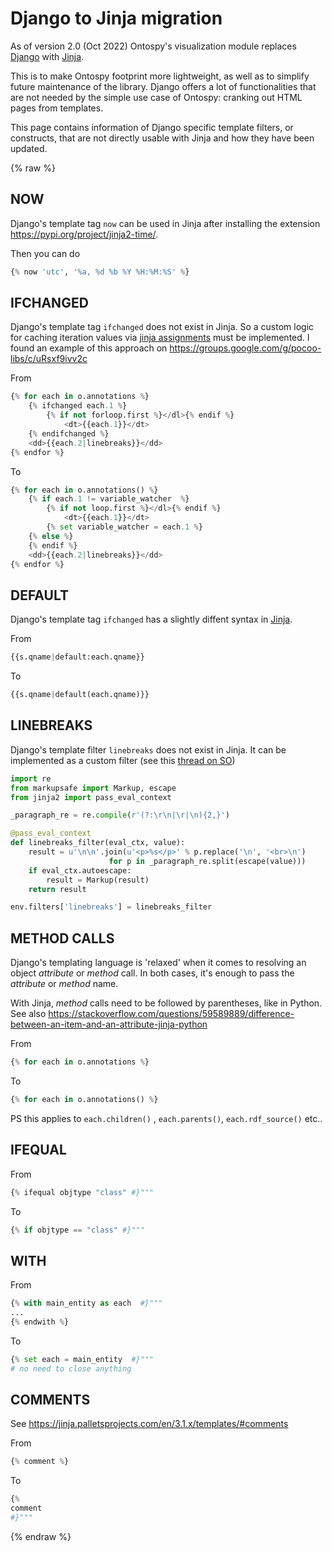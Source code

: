 # Django to Jinja migration

As of version 2.0 (Oct 2022) Ontospy's visualization module replaces [Django](https://docs.djangoproject.com/en/4.1/ref/templates/builtins/) with [Jinja](https://jinja.palletsprojects.com/en/3.1.x/). 

This is to make Ontospy footprint more lightweight, as well as to simplify future maintenance of the library. Django offers a lot of functionalities that are not needed by the simple use case of Ontospy: cranking out HTML pages from templates.

This page contains information of Django specific template filters, or constructs, that are not directly usable with Jinja and how they have been updated. 

{% raw %}

## NOW

Django's template tag `now` can be used in Jinja after installing the extension https://pypi.org/project/jinja2-time/. 

Then you can do

```python
{% now 'utc', '%a, %d %b %Y %H:%M:%S' %}
```


## IFCHANGED

Django's template tag `ifchanged` does not exist in Jinja. So a custom logic for caching iteration values via [jinja assignments](https://jinja.palletsprojects.com/en/3.1.x/templates/#assignments) must be implemented. I found an example of this approach on https://groups.google.com/g/pocoo-libs/c/uRsxf9ivv2c

From 

```python
{% for each in o.annotations %}
    {% ifchanged each.1 %}
        {% if not forloop.first %}</dl>{% endif %}
            <dt>{{each.1}}</dt>
    {% endifchanged %}
    <dd>{{each.2|linebreaks}}</dd>
{% endfor %}
```

To

```python
{% for each in o.annotations() %}
    {% if each.1 != variable_watcher  %}
        {% if not loop.first %}</dl>{% endif %}
            <dt>{{each.1}}</dt>
        {% set variable_watcher = each.1 %}
    {% else %}
    {% endif %}
    <dd>{{each.2|linebreaks}}</dd>
{% endfor %}
```


## DEFAULT

Django's template tag `ifchanged` has a slightly diffent syntax in [Jinja](https://jinja.palletsprojects.com/en/3.1.x/templates/#jinja-filters.default).

From

```python
{{s.qname|default:each.qname}}
```
To

```python
{{s.qname|default(each.qname)}}
```


## LINEBREAKS

Django's template filter `linebreaks` does not exist in Jinja. It can be implemented as a custom filter (see this [thread on SO](https://stackoverflow.com/questions/4901483/how-to-apply-django-jinja2-template-filters-escape-and-linebreaks-correctly))


```python
import re
from markupsafe import Markup, escape
from jinja2 import pass_eval_context

_paragraph_re = re.compile(r'(?:\r\n|\r|\n){2,}')

@pass_eval_context
def linebreaks_filter(eval_ctx, value):
    result = u'\n\n'.join(u'<p>%s</p>' % p.replace('\n', '<br>\n')
                      for p in _paragraph_re.split(escape(value)))
    if eval_ctx.autoescape:
        result = Markup(result)
    return result

env.filters['linebreaks'] = linebreaks_filter
```


## METHOD CALLS

Django's templating language is 'relaxed' when it comes to resolving an object *attribute* or *method* call. In both cases, it's enough to pass the *attribute* or *method* name. 

With Jinja, *method* calls need to be followed by parentheses, like in Python.  See also https://stackoverflow.com/questions/59589889/difference-between-an-item-and-an-attribute-jinja-python


From 
```python
{% for each in o.annotations %}
```

To 
```python
{% for each in o.annotations() %}
```


PS this applies to `each.children()` , `each.parents()`, `each.rdf_source()` etc..



## IFEQUAL

From

```python
{% ifequal objtype "class" #}"""
```

To

```python
{% if objtype == "class" #}"""
```

## WITH

From 
```python
{% with main_entity as each  #}"""
...
{% endwith %}
```

To 

```python
{% set each = main_entity  #}"""
# no need to close anything
```

## COMMENTS

See https://jinja.palletsprojects.com/en/3.1.x/templates/#comments

From

```python
{% comment %}
```

To 

```python
{% 
comment
#}"""
```
{% endraw %}
